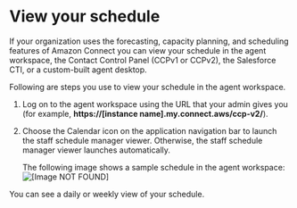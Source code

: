 # View your schedule<a name="scheduling-view-schedule-staff"></a>

If your organization uses the forecasting, capacity planning, and scheduling features of Amazon Connect you can view your schedule in the agent workspace, the Contact Control Panel \(CCPv1 or CCPv2\), the Salesforce CTI, or a custom\-built agent desktop\. 

Following are steps you use to view your schedule in the agent workspace\.

1. Log on to the agent workspace using the URL that your admin gives you \(for example, **https://\[instance name\]\.my\.connect\.aws/ccp\-v2/**\)\.

1. Choose the Calendar icon on the application navigation bar to launch the staff schedule manager viewer\. Otherwise, the staff schedule manager viewer launches automatically\.

   The following image shows a sample schedule in the agent workspace:  
![\[Image NOT FOUND\]](http://docs.aws.amazon.com/connect/latest/adminguide/images/wfm-scheduling-agent-view.png)

You can see a daily or weekly view of your schedule\. 